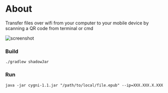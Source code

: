# About
Transfer files over wifi from your computer to your mobile device by scanning a QR code from terminal or cmd

![screenshot](https://drive.google.com/file/d/1HoCxBT2OyOoF8Y95NMS6cVlJ4TAAG6Cb/view?usp=sharing)
### Build
```
./gradlew shadowJar
```

### Run
```
java -jar cygni-1.1.jar "/path/to/local/file.epub" --ip=XXX.XXX.X.XXX
```
